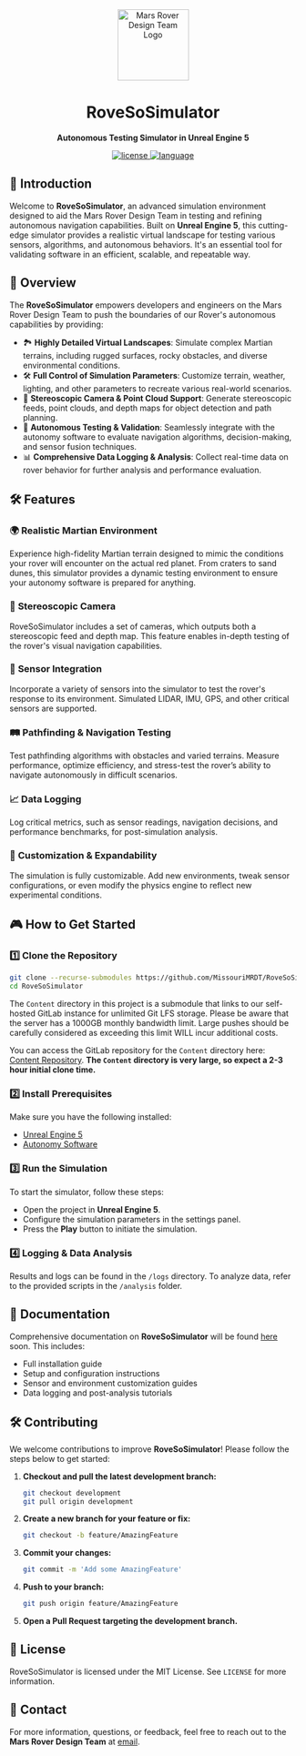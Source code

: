 <div align="center">
  <a href="https://github.com/missourimrdt/autonomy_software">
    <img width="125" src="https://i.postimg.cc/XYtdp84Z/logo.png" alt="Mars Rover Design Team Logo">
  </a>
  <h1>RoveSoSimulator</h1>
  <p><b>Autonomous Testing Simulator in Unreal Engine 5</b></p>
  <!-- <div>
    <a href="https://github.com/MissouriMRDT/Autonomy_Software/actions/workflows/codeql.yml">
      <img src="https://img.shields.io/github/actions/workflow/status/missourimrdt/autonomy_software/codeql.yml?branch=development&label=CodeQL&style=flat-round" alt="codeql-ci" />
    </a>
    <a href="https://github.com/MissouriMRDT/Autonomy_Software/actions/workflows/tests.yml">
      <img src="https://img.shields.io/github/actions/workflow/status/missourimrdt/autonomy_software/tests.yml?branch=development&label=Unit%20Tests&style=flat-round" alt="tests-ci" />
    </a>
    <a href="https://github.com/MissouriMRDT/Autonomy_Software/actions/workflows/doxygen_generate.yml">
      <img src="https://img.shields.io/github/actions/workflow/status/missourimrdt/autonomy_software/doxygen_generate.yml?branch=development&label=Docs&style=flat-round" alt="docs-ci" />
    </a>
    <a href="https://github.com/MissouriMRDT/Autonomy_Software/actions/workflows/clang_check.yml">
      <img src="https://img.shields.io/github/actions/workflow/status/missourimrdt/autonomy_software/clang_check.yml?branch=development&label=Clang&style=flat-round" alt="clang-ci" />
    </a>
    <a href="https://github.com/MissouriMRDT/Autonomy_Software/actions/workflows/valgrind.yml">
      <img src="https://img.shields.io/github/actions/workflow/status/missourimrdt/autonomy_software/valgrind.yml?branch=development&label=Valgrind&style=flat-round" alt="valgrind-ci" />
    </a>
  </div>

  <div>
    <a href="https://codecov.io/gh/MissouriMRDT/Autonomy_Software" > 
        <img src="https://codecov.io/gh/MissouriMRDT/Autonomy_Software/branch/topic%2Fcode-coverage/graph/badge.svg?token=AZVPRPE5A8" alt="codecov-ci" /> 
    </a>
    <a href="https://app.codacy.com/gh/missourimrdt/autonomy_software/dashboard?utm_source=gh&utm_medium=referral&utm_content=&utm_campaign=Badge_grade">
      <img src="https://img.shields.io/codacy/grade/cd387bc34658475d98bff84db3ad5287?logo=codacy&style=flat-round" alt="codacy-ci" />
    </a>
    <a href="https://www.codefactor.io/repository/github/missourimrdt/autonomy_software">
      <img src="https://img.shields.io/codefactor/grade/github/missourimrdt/autonomy_software?logo=codefactor&style=flat-round" alt="codefactor-ci" />
    </a>
  </div>

  <div>
    <a href="https://github.com/MissouriMRDT/Autonomy_Software/pkgs/container/autonomy-jammy">
      <img src="https://img.shields.io/badge/Ubuntu_Jammy-latest-orange" alt="jammy-pkg" />
    </a>
    <a href="https://github.com/MissouriMRDT/Autonomy_Software/pkgs/container/autonomy-jetpack">
      <img src="https://img.shields.io/badge/NVIDIA_JetPack_6-latest-orange" alt="jetpack-pkg" />
    </a>
  </div> -->
  <div>
    <a href="https://opensource.org/license/mit">
      <img src="https://img.shields.io/badge/license-MIT-blue.svg?style=flat-round" alt="license" />
    </a>
    <a href="https://en.cppreference.com/w/cpp/20">
      <img src="https://img.shields.io/badge/language-C%2B%2B20-blue.svg?style=flat-round" alt="language" />
    </a>
  </div>
</div>


## 🚀 Introduction

Welcome to **RoveSoSimulator**, an advanced simulation environment designed to aid the Mars Rover Design Team in testing and refining autonomous navigation capabilities. Built on **Unreal Engine 5**, this cutting-edge simulator provides a realistic virtual landscape for testing various sensors, algorithms, and autonomous behaviors. It's an essential tool for validating software in an efficient, scalable, and repeatable way.

## 🌌 Overview

The **RoveSoSimulator** empowers developers and engineers on the Mars Rover Design Team to push the boundaries of our Rover's autonomous capabilities by providing:

- 🏞️ **Highly Detailed Virtual Landscapes**: Simulate complex Martian terrains, including rugged surfaces, rocky obstacles, and diverse environmental conditions.
- 🛠️ **Full Control of Simulation Parameters**: Customize terrain, weather, lighting, and other parameters to recreate various real-world scenarios.
- 🎥 **Stereoscopic Camera & Point Cloud Support**: Generate stereoscopic feeds, point clouds, and depth maps for object detection and path planning.
- 🤖 **Autonomous Testing & Validation**: Seamlessly integrate with the autonomy software to evaluate navigation algorithms, decision-making, and sensor fusion techniques.
- 📊 **Comprehensive Data Logging & Analysis**: Collect real-time data on rover behavior for further analysis and performance evaluation.

## 🛠️ Features

### 🌍 **Realistic Martian Environment**
Experience high-fidelity Martian terrain designed to mimic the conditions your rover will encounter on the actual red planet. From craters to sand dunes, this simulator provides a dynamic testing environment to ensure your autonomy software is prepared for anything.

### 🎥 **Stereoscopic Camera**
RoveSoSimulator includes a set of cameras, which outputs both a stereoscopic feed and depth map. This feature enables in-depth testing of the rover's visual navigation capabilities.

### 📡 **Sensor Integration**
Incorporate a variety of sensors into the simulator to test the rover's response to its environment. Simulated LIDAR, IMU, GPS, and other critical sensors are supported.

### 🛤️ **Pathfinding & Navigation Testing**
Test pathfinding algorithms with obstacles and varied terrains. Measure performance, optimize efficiency, and stress-test the rover’s ability to navigate autonomously in difficult scenarios.

### 📈 **Data Logging**
Log critical metrics, such as sensor readings, navigation decisions, and performance benchmarks, for post-simulation analysis.

### 🔄 **Customization & Expandability**
The simulation is fully customizable. Add new environments, tweak sensor configurations, or even modify the physics engine to reflect new experimental conditions.

## 🎮 How to Get Started

### 1️⃣ **Clone the Repository**

```bash
git clone --recurse-submodules https://github.com/MissouriMRDT/RoveSoSimulator.git
cd RoveSoSimulator
```

The `Content` directory in this project is a submodule that links to our self-hosted GitLab instance for unlimited Git LFS storage. Please be aware that the server has a 1000GB monthly bandwidth limit. Large pushes should be carefully considered as exceeding this limit WILL incur additional costs.

You can access the GitLab repository for the `Content` directory here: [Content Repository](https://gitlab.craysoftware.com/mrdt_blobs/Content). **The `Content` directory is very large, so expect a 2-3 hour initial clone time.**


### 2️⃣ **Install Prerequisites**
Make sure you have the following installed:

- [Unreal Engine 5](https://www.unrealengine.com/)
- [Autonomy Software](https://github.com/MissouriMRDT/Autonomy_Software/)

### 3️⃣ **Run the Simulation**
To start the simulator, follow these steps:

- Open the project in **Unreal Engine 5**.
- Configure the simulation parameters in the settings panel.
- Press the **Play** button to initiate the simulation.

### 4️⃣ **Logging & Data Analysis**
Results and logs can be found in the `/logs` directory. To analyze data, refer to the provided scripts in the `/analysis` folder.

## 📖 Documentation

Comprehensive documentation on **RoveSoSimulator** will be found [here](https://missourimrdt.github.io/RoveSoSimulator/) soon. This includes:

- Full installation guide
- Setup and configuration instructions
- Sensor and environment customization guides
- Data logging and post-analysis tutorials

## 🛠️ Contributing

We welcome contributions to improve **RoveSoSimulator**! Please follow the steps below to get started:

1. **Checkout and pull the latest development branch:**

    ```bash
    git checkout development
    git pull origin development
    ```

2. **Create a new branch for your feature or fix:**

    ```bash
    git checkout -b feature/AmazingFeature
    ```

3. **Commit your changes:**

    ```bash
    git commit -m 'Add some AmazingFeature'
    ```

4. **Push to your branch:**

    ```bash
    git push origin feature/AmazingFeature
    ```

5. **Open a Pull Request targeting the development branch.**

## 📜 License

RoveSoSimulator is licensed under the MIT License. See `LICENSE` for more information.

## 💬 Contact

For more information, questions, or feedback, feel free to reach out to the **Mars Rover Design Team** at [email](mailto:marsrover@mst.edu).
